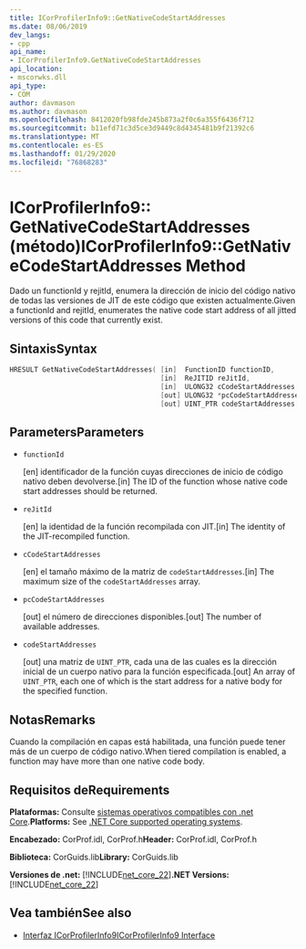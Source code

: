 ```yaml
---
title: ICorProfilerInfo9::GetNativeCodeStartAddresses
ms.date: 08/06/2019
dev_langs:
- cpp
api_name:
- ICorProfilerInfo9.GetNativeCodeStartAddresses
api_location:
- mscorwks.dll
api_type:
- COM
author: davmason
ms.author: davmason
ms.openlocfilehash: 8412020fb98fde245b873a2f0c6a355f6436f712
ms.sourcegitcommit: b11efd71c3d5ce3d9449c8d4345481b9f21392c6
ms.translationtype: MT
ms.contentlocale: es-ES
ms.lasthandoff: 01/29/2020
ms.locfileid: "76868283"
---
```

# <a name="icorprofilerinfo9getnativecodestartaddresses-method"></a><span data-ttu-id="06ea4-102">ICorProfilerInfo9:: GetNativeCodeStartAddresses (método)</span><span class="sxs-lookup"><span data-stu-id="06ea4-102">ICorProfilerInfo9::GetNativeCodeStartAddresses Method</span></span>

<span data-ttu-id="06ea4-103">Dado un functionId y rejitId, enumera la dirección de inicio del código nativo de todas las versiones de JIT de este código que existen actualmente.</span><span class="sxs-lookup"><span data-stu-id="06ea4-103">Given a functionId and rejitId, enumerates the native code start address of all jitted versions of this code that currently exist.</span></span>

## <a name="syntax"></a><span data-ttu-id="06ea4-104">Sintaxis</span><span class="sxs-lookup"><span data-stu-id="06ea4-104">Syntax</span></span>

```cpp
HRESULT GetNativeCodeStartAddresses( [in]  FunctionID functionID,
                                     [in]  ReJITID reJitId,
                                     [in]  ULONG32 cCodeStartAddresses,
                                     [out] ULONG32 *pcCodeStartAddresses,
                                     [out] UINT_PTR codeStartAddresses[]);
```

## <a name="parameters"></a><span data-ttu-id="06ea4-105">Parameters</span><span class="sxs-lookup"><span data-stu-id="06ea4-105">Parameters</span></span>

- `functionId`

  <span data-ttu-id="06ea4-106">\[en] identificador de la función cuyas direcciones de inicio de código nativo deben devolverse.</span><span class="sxs-lookup"><span data-stu-id="06ea4-106">\[in] The ID of the function whose native code start addresses should be returned.</span></span>

- `reJitId`

  <span data-ttu-id="06ea4-107">\[en] la identidad de la función recompilada con JIT.</span><span class="sxs-lookup"><span data-stu-id="06ea4-107">\[in] The identity of the JIT-recompiled function.</span></span>

- `cCodeStartAddresses`

  <span data-ttu-id="06ea4-108">\[en] el tamaño máximo de la matriz de `codeStartAddresses`.</span><span class="sxs-lookup"><span data-stu-id="06ea4-108">\[in] The maximum size of the `codeStartAddresses` array.</span></span>

- `pcCodeStartAddresses`

  <span data-ttu-id="06ea4-109">\[out] el número de direcciones disponibles.</span><span class="sxs-lookup"><span data-stu-id="06ea4-109">\[out] The number of available addresses.</span></span>

- `codeStartAddresses`

  <span data-ttu-id="06ea4-110">\[out] una matriz de `UINT_PTR`, cada una de las cuales es la dirección inicial de un cuerpo nativo para la función especificada.</span><span class="sxs-lookup"><span data-stu-id="06ea4-110">\[out] An array of `UINT_PTR`, each one of which is the start address for a native body for the specified function.</span></span>

## <a name="remarks"></a><span data-ttu-id="06ea4-111">Notas</span><span class="sxs-lookup"><span data-stu-id="06ea4-111">Remarks</span></span>

<span data-ttu-id="06ea4-112">Cuando la compilación en capas está habilitada, una función puede tener más de un cuerpo de código nativo.</span><span class="sxs-lookup"><span data-stu-id="06ea4-112">When tiered compilation is enabled, a function may have more than one native code body.</span></span>

## <a name="requirements"></a><span data-ttu-id="06ea4-113">Requisitos de</span><span class="sxs-lookup"><span data-stu-id="06ea4-113">Requirements</span></span>

<span data-ttu-id="06ea4-114">**Plataformas:** Consulte [sistemas operativos compatibles con .net Core](../../../core/install/dependencies.md?tabs=netcore30&pivots=os-windows).</span><span class="sxs-lookup"><span data-stu-id="06ea4-114">**Platforms:** See [.NET Core supported operating systems](../../../core/install/dependencies.md?tabs=netcore30&pivots=os-windows).</span></span>

<span data-ttu-id="06ea4-115">**Encabezado:** CorProf.idl, CorProf.h</span><span class="sxs-lookup"><span data-stu-id="06ea4-115">**Header:** CorProf.idl, CorProf.h</span></span>

<span data-ttu-id="06ea4-116">**Biblioteca:** CorGuids.lib</span><span class="sxs-lookup"><span data-stu-id="06ea4-116">**Library:** CorGuids.lib</span></span>

<span data-ttu-id="06ea4-117">**Versiones de .net:** [!INCLUDE[net_core_22](../../../../includes/net-core-22-md.md)]</span><span class="sxs-lookup"><span data-stu-id="06ea4-117">**.NET Versions:** [!INCLUDE[net_core_22](../../../../includes/net-core-22-md.md)]</span></span>

## <a name="see-also"></a><span data-ttu-id="06ea4-118">Vea también</span><span class="sxs-lookup"><span data-stu-id="06ea4-118">See also</span></span>

- [<span data-ttu-id="06ea4-119">Interfaz ICorProfilerInfo9</span><span class="sxs-lookup"><span data-stu-id="06ea4-119">ICorProfilerInfo9 Interface</span></span>](icorprofilerinfo9-interface.md)
